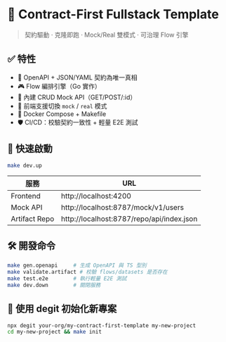 # 📜 Contract-First Fullstack Template

> 契約驅動 · 克隆即跑 · Mock/Real 雙模式 · 可治理 Flow 引擎

## ✅ 特性
- 🔗 OpenAPI + JSON/YAML 契約為唯一真相
- 🎮 Flow 編排引擎（Go 實作）
- 🧪 內建 CRUD Mock API（GET/POST/:id）
- 🔄 前端支援切換 `mock` / `real` 模式
- 🐳 Docker Compose + Makefile
- 🛡️ CI/CD：校驗契約一致性 + 輕量 E2E 測試

## 🚀 快速啟動
```sh
make dev.up
```

| 服務 | URL |
|------|-----|
| Frontend | http://localhost:4200 |
| Mock API | http://localhost:8787/mock/v1/users |
| Artifact Repo | http://localhost:8787/repo/api/index.json |

## 🛠️ 開發命令
```sh
make gen.openapi     # 生成 OpenAPI 與 TS 型別
make validate.artifact # 校驗 flows/datasets 是否存在
make test.e2e        # 執行輕量 E2E 測試
make dev.down        # 關閉服務
```

## 🌱 使用 degit 初始化新專案
```sh
npx degit your-org/my-contract-first-template my-new-project
cd my-new-project && make init
```

